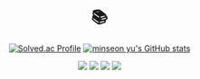 
<h1 align="center">📚</h1>


<div align="center">

[![Solved.ac Profile](http://mazassumnida.wtf/api/v2/generate_badge?boj=az9170)](https://solved.ac/az9170/)
[![minseon yu's GitHub stats](https://github-readme-stats.vercel.app/api?username=DongUk-Shin)](https://github.com/DongUk-Shin/github-readme-stats)

</div>

<p align="center">
<img src="https://img.shields.io/badge/JAVA-007396?style=for-the-badge&logo=java&logoColor=white">
  
<img src="https://img.shields.io/badge/Spring-6DB33F?style=for-the-badge&logo=Spring&logoColor=white">
<img src="https://img.shields.io/badge/springboot-6DB33F?style=for-the-badge&logo=springboot&logoColor=white">
<img src="https://img.shields.io/badge/mysql-4479A1?style=for-the-badge&logo=mysql&logoColor=white"> 

</p>




<!--
**DongUk-Shin/DongUk-Shin** is a ✨ _special_ ✨ repository because its `README.md` (this file) appears on your GitHub profile.
Here are some ideas to get you started:

- 🔭 I’m currently working on ...
- 🌱 I’m currently learning ...
- 👯 I’m looking to collaborate on ...
- 🤔 I’m looking for help with ...
- 💬 Ask me about ...
- 📫 How to reach me: ...
- 😄 Pronouns: ...
- ⚡ Fun fact: ...
-->
